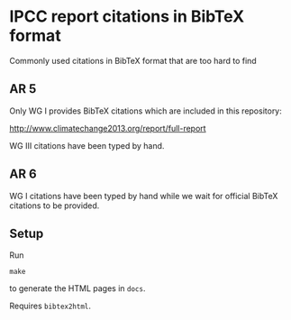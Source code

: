 # IPCC report citations in BibTeX format

Commonly used citations in BibTeX format that are too hard to find

## AR 5

Only WG I provides BibTeX citations which are included in this repository:

http://www.climatechange2013.org/report/full-report

WG III citations have been typed by hand.

## AR 6

WG I citations have been typed by hand while we wait for official BibTeX citations to be provided.

## Setup

Run

```
make
```

to generate the HTML pages in `docs`.

Requires `bibtex2html`.
